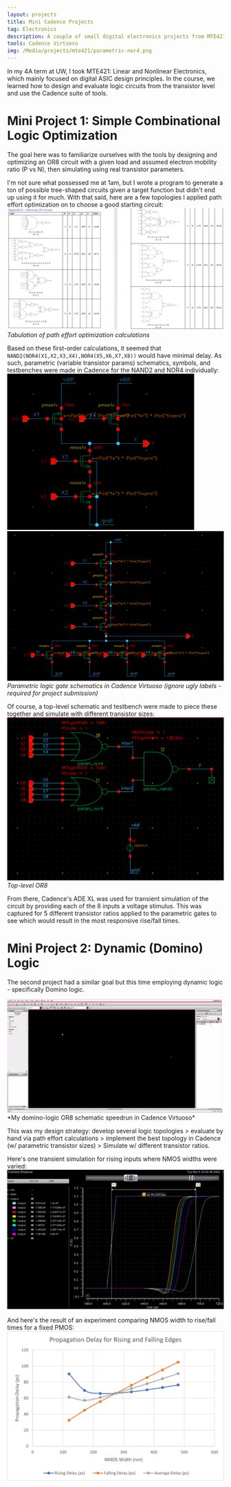 ```yaml
---
layout: projects
title: Mini Cadence Projects
tag: Electronics
description: A couple of small digital electronics projects from MTE421.
tools: Cadence Virtuoso
img: /Media/projects/mte421/parametric-nor4.png
---
```

In my 4A term at UW, I took MTE421: Linear and Nonlinear Electronics, which mainly focused on digital ASIC design principles. In the course, we learned how to design and evaluate logic circuits from the transistor level and use the Cadence suite of tools.

# Mini Project 1: Simple Combinational Logic Optimization
The goal here was to familiarize ourselves with the tools by designing and optimizing an OR8 circuit with a given load and assumed electron mobility ratio (P vs N), then simulating using real transistor parameters.

I'm not sure what possessed me at 1am, but I wrote a program to generate a ton of possible tree-shaped circuits given a target function but didn't end up using it for much. With that said, here are a few topologies I applied path effort optimization on to choose a good starting circuit:
<img src="/Media/projects/mte421/mini-project1-appendixb.png">
*Tabulation of path effort optimization calculations*

Based on these first-order calculations, it seemed that `NAND2(NOR4(X1,X2,X3,X4),NOR4(X5,X6,X7,X8))` would have minimal delay. As such, parametric (variable transistor params) schematics, symbols, and testbenches were made in Cadence for the NAND2 and NOR4 individually:
<img src="/Media/projects/mte421/parametric-nand2.png">
<img src="/Media/projects/mte421/parametric-nor4.png">
*Parametric logic gate schematics in Cadence Virtuoso (ignore ugly labels - required for project submission)*

Of course, a top-level schematic and testbench were made to piece these together and simulate with different transistor sizes:
<img src="/Media/projects/mte421/OR8.png">
*Top-level OR8*

From there, Cadence's ADE XL was used for transient simulation of the circuit by providing each of the 8 inputs a voltage stimulus. This was captured for 5 different transistor ratios applied to the parametric gates to see which would result in the most responsive rise/fall times.

# Mini Project 2: Dynamic (Domino) Logic
The second project had a similar goal but this time employing dynamic logic - specifically Domino logic.

<img src="/Media/projects/mte421/virtuoso_dyn_or8.gif">
*My domino-logic OR8 schematic speedrun in Cadence Virtuoso*

This was my design strategy: develop several logic topologies > evaluate by hand via path effort calculations > implement the best topology in Cadence (w/ parametric transistor sizes) > Simulate w/ different transistor ratios. 

Here's one transient simulation for rising inputs where NMOS widths were varied:
<img src="/Media/projects/mte421/dynOR8_rising_sim.png">

And here's the result of an experiment comparing NMOS width to rise/fall times for a fixed PMOS:
<img src="/Media/projects/mte421/dynOR8_delay_optim.png">
